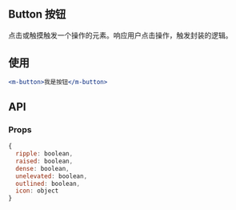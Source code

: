 ## Button 按钮 

点击或触摸触发一个操作的元素。响应用户点击操作，触发封装的逻辑。

## 使用

```jsx
<m-button>我是按钮</m-button>
```

## API

### Props

```jsx
{
  ripple: boolean,
  raised: boolean,
  dense: boolean,
  unelevated: boolean,
  outlined: boolean,
  icon: object
}
```